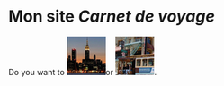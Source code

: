 # Mon site _**Carnet de voyage**_

Do you want to
![Search for it.](monSite\images\photo1.jpg)or
![for that](monSite\images\photo2.jpg).

